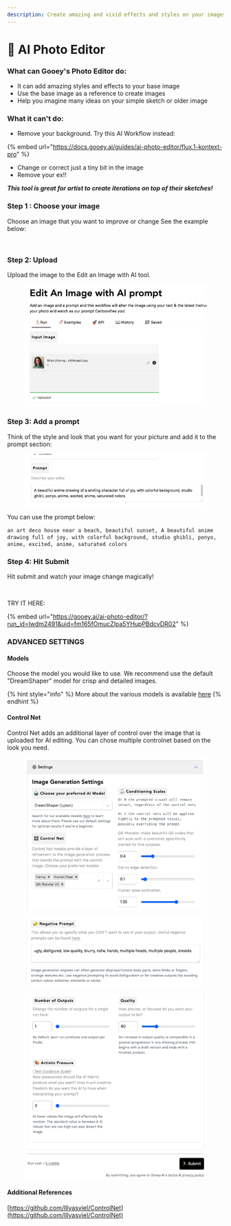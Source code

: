 ```yaml
---
description: Create amazing and vivid effects and styles on your images
---
```


# 📸 AI Photo Editor

### What can Gooey's Photo Editor do:

* It can add amazing styles and effects to your base image
* Use the base image as a reference to create images&#x20;
* Help you imagine many ideas on your simple sketch or older image

### What it can't do:

* Remove your background. Try this AI Workflow instead:&#x20;

{% embed url="https://docs.gooey.ai/guides/ai-photo-editor/flux.1-kontext-pro" %}

* Change or correct just a tiny bit in the image
* Remove your ex!!&#x20;

&#x20;_**This tool is great for artist to create iterations on top of their sketches!**_&#x20;

### Step 1 : Choose your image

Choose an image that you want to improve or change See the example below:

<figure><img src="https://storage.googleapis.com/dara-c1b52.appspot.com/daras_ai/media/6d8713c8-6738-11ed-a5bc-8e93953183ba/PHOTO-2022-11-16-18-34-45.jpg" alt=""><figcaption></figcaption></figure>

### Step 2: Upload

Upload the image to the Edit an Image with AI tool.&#x20;

<figure><img src="../../.gitbook/assets/Screenshot 2024-01-19 at 1.01.16 PM (1).png" alt=""><figcaption></figcaption></figure>

### Step 3: Add a prompt&#x20;

Think of the style and look that you want for your picture and add it to the prompt section:

<figure><img src="../../.gitbook/assets/Screenshot 2024-01-19 at 1.03.17 PM.png" alt=""><figcaption></figcaption></figure>

You can use the prompt below:

```
an art deco house near a beach, beautiful sunset, A beautiful anime drawing full of joy, with colorful background, studio ghibli, ponyo, anime, excited, anime, saturated colors
```

### Step 4: Hit Submit

Hit submit and watch your image change magically!&#x20;

<figure><img src="https://storage.googleapis.com/dara-c1b52.appspot.com/daras_ai/media/df4925ba-b6af-11ee-953b-02420a00013c/gooey.ai%20-%20an%20art%20deco%20house%20near%20a%20beach%20beauti...ibli%20ponyo%20anime%20excited%20anime%20saturated%20colorsn.png" alt=""><figcaption></figcaption></figure>

TRY IT HERE:

{% embed url="https://gooey.ai/ai-photo-editor/?run_id=lwdm2491&uid=fm165fOmucZlpa5YHupPBdcvDR02" %}

### ADVANCED SETTINGS

#### Models

Choose the model you would like to use. We recommend use the default "DreamShaper" model for crisp and detailed images.&#x20;

{% hint style="info" %}
More about the various models is available [here](https://docs.google.com/presentation/d/1RaoMP0l7FnBZovDAR42zVmrUND9W5DW6eWet-pi6kiE/edit#slide=id.p)
{% endhint %}

#### Control Net

Control Net adds an additional layer of control over the image that is uploaded for AI editing. You can chose multiple controlnet based on the look you need.&#x20;

<figure><img src="../../.gitbook/assets/Screenshot 2024-01-19 at 1.27.06 PM.png" alt=""><figcaption></figcaption></figure>

<figure><img src="../../.gitbook/assets/Screenshot 2024-01-19 at 1.27.18 PM.png" alt=""><figcaption></figcaption></figure>

<figure><img src="../../.gitbook/assets/Screenshot 2024-01-19 at 1.27.24 PM.png" alt=""><figcaption></figcaption></figure>



#### Additional References

[https://github.com/lllyasviel/ControlNet](https://github.com/lllyasviel/ControlNet)
